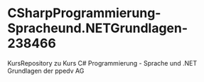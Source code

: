 # CSharpProgrammierung-Spracheund.NETGrundlagen-238466
KursRepository zu Kurs C# Programmierung - Sprache und .NET Grundlagen der ppedv AG
